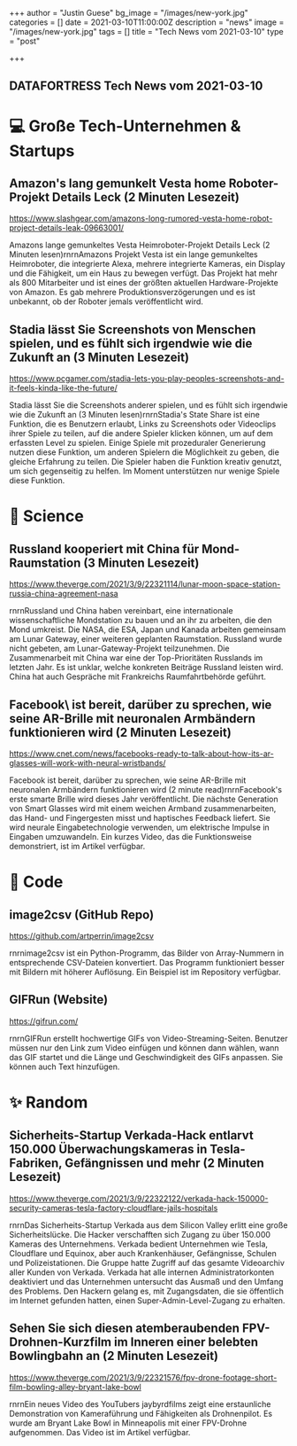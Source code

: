 +++
author = "Justin Guese"
bg_image = "/images/new-york.jpg"
categories = []
date = 2021-03-10T11:00:00Z
description = "news"
image = "/images/new-york.jpg"
tags = []
title = "Tech News vom 2021-03-10"
type = "post"

+++

        
## DATAFORTRESS Tech News vom 2021-03-10

# 💻 Große Tech-Unternehmen & Startups

## Amazon's lang gemunkelt Vesta home Roboter-Projekt Details Leck (2 Minuten Lesezeit)

https://www.slashgear.com/amazons-long-rumored-vesta-home-robot-project-details-leak-09663001/

Amazons lange gemunkeltes Vesta Heimroboter-Projekt Details Leck (2 Minuten lesen)rnrnAmazons Projekt Vesta ist ein lange gemunkeltes Heimroboter, die integrierte Alexa, mehrere integrierte Kameras, ein Display und die Fähigkeit, um ein Haus zu bewegen verfügt. Das Projekt hat mehr als 800 Mitarbeiter und ist eines der größten aktuellen Hardware-Projekte von Amazon. Es gab mehrere Produktionsverzögerungen und es ist unbekannt, ob der Roboter jemals veröffentlicht wird.

## Stadia lässt Sie Screenshots von Menschen spielen, und es fühlt sich irgendwie wie die Zukunft an (3 Minuten Lesezeit)

https://www.pcgamer.com/stadia-lets-you-play-peoples-screenshots-and-it-feels-kinda-like-the-future/

Stadia lässt Sie die Screenshots anderer spielen, und es fühlt sich irgendwie wie die Zukunft an (3 Minuten lesen)rnrnStadia's State Share ist eine Funktion, die es Benutzern erlaubt, Links zu Screenshots oder Videoclips ihrer Spiele zu teilen, auf die andere Spieler klicken können, um auf dem erfassten Level zu spielen. Einige Spiele mit prozeduraler Generierung nutzen diese Funktion, um anderen Spielern die Möglichkeit zu geben, die gleiche Erfahrung zu teilen. Die Spieler haben die Funktion kreativ genutzt, um sich gegenseitig zu helfen. Im Moment unterstützen nur wenige Spiele diese Funktion.

# 🧪 Science

## Russland kooperiert mit China für Mond-Raumstation (3 Minuten Lesezeit)

https://www.theverge.com/2021/3/9/22321114/lunar-moon-space-station-russia-china-agreement-nasa

rnrnRussland und China haben vereinbart, eine internationale wissenschaftliche Mondstation zu bauen und an ihr zu arbeiten, die den Mond umkreist. Die NASA, die ESA, Japan und Kanada arbeiten gemeinsam am Lunar Gateway, einer weiteren geplanten Raumstation. Russland wurde nicht gebeten, am Lunar-Gateway-Projekt teilzunehmen. Die Zusammenarbeit mit China war eine der Top-Prioritäten Russlands im letzten Jahr. Es ist unklar, welche konkreten Beiträge Russland leisten wird. China hat auch Gespräche mit Frankreichs Raumfahrtbehörde geführt.

## Facebook\ ist bereit, darüber zu sprechen, wie seine AR-Brille mit neuronalen Armbändern funktionieren wird (2 Minuten Lesezeit)

https://www.cnet.com/news/facebooks-ready-to-talk-about-how-its-ar-glasses-will-work-with-neural-wristbands/

Facebook ist bereit, darüber zu sprechen, wie seine AR-Brille mit neuronalen Armbändern funktionieren wird (2 minute read)rnrnFacebook's erste smarte Brille wird dieses Jahr veröffentlicht. Die nächste Generation von Smart Glasses wird mit einem weichen Armband zusammenarbeiten, das Hand- und Fingergesten misst und haptisches Feedback liefert. Sie wird neurale Eingabetechnologie verwenden, um elektrische Impulse in Eingaben umzuwandeln. Ein kurzes Video, das die Funktionsweise demonstriert, ist im Artikel verfügbar.

# 💾 Code

## image2csv (GitHub Repo)

https://github.com/artperrin/image2csv

rnrnimage2csv ist ein Python-Programm, das Bilder von Array-Nummern in entsprechende CSV-Dateien konvertiert. Das Programm funktioniert besser mit Bildern mit höherer Auflösung. Ein Beispiel ist im Repository verfügbar.

## GIFRun (Website)

https://gifrun.com/

rnrnGIFRun erstellt hochwertige GIFs von Video-Streaming-Seiten. Benutzer müssen nur den Link zum Video einfügen und können dann wählen, wann das GIF startet und die Länge und Geschwindigkeit des GIFs anpassen. Sie können auch Text hinzufügen.

# ✨ Random

## Sicherheits-Startup Verkada-Hack entlarvt 150.000 Überwachungskameras in Tesla-Fabriken, Gefängnissen und mehr (2 Minuten Lesezeit)

https://www.theverge.com/2021/3/9/22322122/verkada-hack-150000-security-cameras-tesla-factory-cloudflare-jails-hospitals

rnrnDas Sicherheits-Startup Verkada aus dem Silicon Valley erlitt eine große Sicherheitslücke. Die Hacker verschafften sich Zugang zu über 150.000 Kameras des Unternehmens. Verkada bedient Unternehmen wie Tesla, Cloudflare und Equinox, aber auch Krankenhäuser, Gefängnisse, Schulen und Polizeistationen. Die Gruppe hatte Zugriff auf das gesamte Videoarchiv aller Kunden von Verkada. Verkada hat alle internen Administratorkonten deaktiviert und das Unternehmen untersucht das Ausmaß und den Umfang des Problems. Den Hackern gelang es, mit Zugangsdaten, die sie öffentlich im Internet gefunden hatten, einen Super-Admin-Level-Zugang zu erhalten.

## Sehen Sie sich diesen atemberaubenden FPV-Drohnen-Kurzfilm im Inneren einer belebten Bowlingbahn an (2 Minuten Lesezeit)

https://www.theverge.com/2021/3/9/22321576/fpv-drone-footage-short-film-bowling-alley-bryant-lake-bowl

rnrnEin neues Video des YouTubers jaybyrdfilms zeigt eine erstaunliche Demonstration von Kameraführung und Fähigkeiten als Drohnenpilot. Es wurde am Bryant Lake Bowl in Minneapolis mit einer FPV-Drohne aufgenommen. Das Video ist im Artikel verfügbar.
